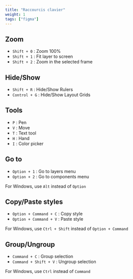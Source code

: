 ```yaml
---
title: "Raccourcis clavier"
weight: 1
tags: ["figma"]
---
```


## Zoom

- `Shift + 0` : Zoom 100%
- `Shift + 1` : Fit layer to screen
- `Shift + 2` : Zoom in the selected frame

## Hide/Show

- `Shift + R` : Hide/Show Rulers
- `Control + G` : Hide/Show Layout Grids

## Tools

- `P` : Pen
- `V` : Move
- `T` : Text tool
- `H` : Hand
- `I` : Color picker

## Go to

- `Option + 1` : Go to layers menu
- `Option + 2` : Go to components menu

For Windows, use `Alt` instead of `Option`

## Copy/Paste styles

- `Option + Command + C` : Copy style
- `Option + Command + V` : Paste style

For Windows, use `Ctrl + Shift` instead of `Option + Command`

## Group/Ungroup

- `Command + C` : Group selection
- `Command + Shift + V` : Ungroup selection

For Windows, use `Ctrl` instead of `Command`
